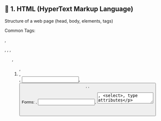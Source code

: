 ## 📄 1. HTML (HyperText Markup Language)
 
 Structure of a web page (head, body, elements, tags)
 
 Common Tags:

 
 <div>, <p>, <a>, <img>, <ul>, <ol>, <li>, <form>, <input>, <button>, <table>, <span>


Forms: <form>, <input>, <textarea>, <select>, type attributes


Semantic Tags: <header>, <footer>, <article>, <section>, <main>, <nav>
